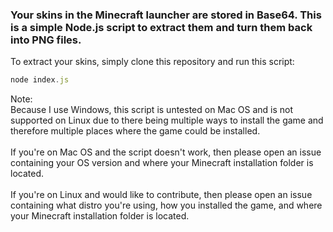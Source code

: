 
### Your skins in the Minecraft launcher are stored in Base64. This is a simple Node.js script to extract them and turn them back into PNG files.

To extract your skins, simply clone this repository and run this script:
```javascript 
node index.js
```

Note:\
Because I use Windows, this script is untested on Mac OS and is not supported on Linux due to there being multiple ways to install the game and therefore multiple places where the game could be installed.\
\
If you're on Mac OS and the script doesn't work, then please open an issue containing your OS version and where your Minecraft installation folder is located.\
\
If you're on Linux and would like to contribute, then please open an issue containing what distro you're using, how you installed the game, and where your Minecraft installation folder is located.